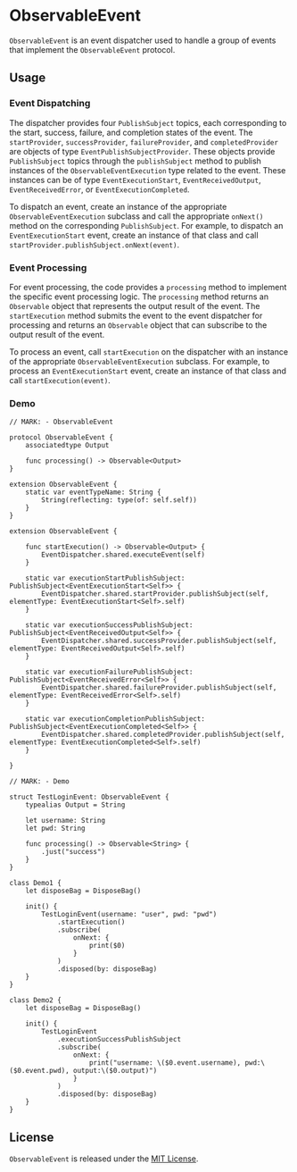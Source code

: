 # ObservableEvent

`ObservableEvent` is an event dispatcher used to handle a group of events that implement the `ObservableEvent` protocol.

## Usage

### Event Dispatching

The dispatcher provides four `PublishSubject` topics, each corresponding to the start, success, failure, and completion states of the event. The `startProvider`, `successProvider`, `failureProvider`, and `completedProvider` are objects of type `EventPublishSubjectProvider`. These objects provide `PublishSubject` topics through the `publishSubject` method to publish instances of the `ObservableEventExecution` type related to the event. These instances can be of type `EventExecutionStart`, `EventReceivedOutput`, `EventReceivedError`, or `EventExecutionCompleted`.

To dispatch an event, create an instance of the appropriate `ObservableEventExecution` subclass and call the appropriate `onNext()` method on the corresponding `PublishSubject`. For example, to dispatch an `EventExecutionStart` event, create an instance of that class and call `startProvider.publishSubject.onNext(event)`.

### Event Processing

For event processing, the code provides a `processing` method to implement the specific event processing logic. The `processing` method returns an `Observable` object that represents the output result of the event. The `startExecution` method submits the event to the event dispatcher for processing and returns an `Observable` object that can subscribe to the output result of the event.

To process an event, call `startExecution` on the dispatcher with an instance of the appropriate `ObservableEventExecution` subclass. For example, to process an `EventExecutionStart` event, create an instance of that class and call `startExecution(event)`.

### Demo
```
// MARK: - ObservableEvent

protocol ObservableEvent {
    associatedtype Output
    
    func processing() -> Observable<Output>
}

extension ObservableEvent {
    static var eventTypeName: String {
        String(reflecting: type(of: self.self))
    }
}

extension ObservableEvent {
    
    func startExecution() -> Observable<Output> {
        EventDispatcher.shared.executeEvent(self)
    }
    
    static var executionStartPublishSubject: PublishSubject<EventExecutionStart<Self>> {
        EventDispatcher.shared.startProvider.publishSubject(self, elementType: EventExecutionStart<Self>.self)
    }
    
    static var executionSuccessPublishSubject: PublishSubject<EventReceivedOutput<Self>> {
        EventDispatcher.shared.successProvider.publishSubject(self, elementType: EventReceivedOutput<Self>.self)
    }

    static var executionFailurePublishSubject: PublishSubject<EventReceivedError<Self>> {
        EventDispatcher.shared.failureProvider.publishSubject(self, elementType: EventReceivedError<Self>.self)
    }

    static var executionCompletionPublishSubject: PublishSubject<EventExecutionCompleted<Self>> {
        EventDispatcher.shared.completedProvider.publishSubject(self, elementType: EventExecutionCompleted<Self>.self)
    }
    
}

// MARK: - Demo

struct TestLoginEvent: ObservableEvent {
    typealias Output = String
    
    let username: String
    let pwd: String
    
    func processing() -> Observable<String> {
        .just("success")
    }
}

class Demo1 {
    let disposeBag = DisposeBag()
    
    init() {
        TestLoginEvent(username: "user", pwd: "pwd")
            .startExecution()
            .subscribe(
                onNext: {
                    print($0)
                }
            )
            .disposed(by: disposeBag)
    }
}

class Demo2 {
    let disposeBag = DisposeBag()
    
    init() {
        TestLoginEvent
            .executionSuccessPublishSubject
            .subscribe(
                onNext: {
                    print("username: \($0.event.username), pwd:\($0.event.pwd), output:\($0.output)")
                }
            )
            .disposed(by: disposeBag)
    }
}
```

## License

`ObservableEvent` is released under the [MIT License](https://opensource.org/licenses/MIT).
